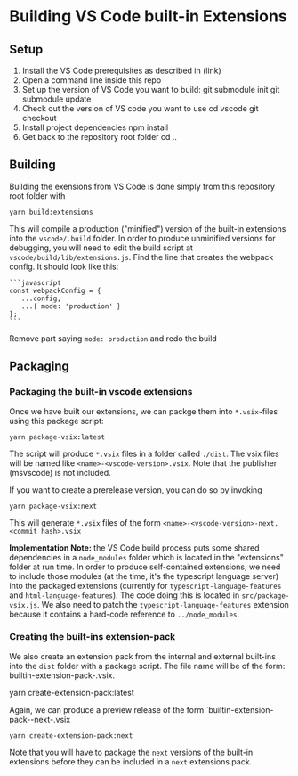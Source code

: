 # Building VS Code built-in Extensions

## Setup

1. Install the VS Code prerequisites as described in (link)
2. Open a command line inside this repo
3. Set up the version of VS Code you want to build:
    git submodule init
    git submodule update
4. Check out the version of VS code you want to use
    cd vscode
    git checkout <git tag or branch>
5. Install project dependencies
    npm install
6. Get back to the repository root folder
    cd ..

## Building

Building the exensions from VS Code is done simply from this repository root folder with

    yarn build:extensions

This will compile a production ("minified") version of the built-in extensions into the `vscode/.build` folder. In order to produce unminified versions for debugging,
you will need to edit the build script at `vscode/build/lib/extensions.js`. Find the line that creates the webpack config. It should look like this:

    ```javascript
    const webpackConfig = {
       ...config,
       ...{ mode: 'production' }
    };
    ```

Remove part saying `mode: production` and redo the build

## Packaging

### Packaging the built-in vscode extensions

Once we have built our extensions, we can packge them into `*.vsix`-files using this package script:

    yarn package-vsix:latest

The script will produce `*.vsix` files in a folder called `./dist`. The vsix files will be named like `<name>-<vscode-version>.vsix`. Note that the publisher (msvscode)
is not included.

If you want to create a prerelease version, you can do so by invoking

    yarn package-vsix:next

This will generate `*.vsix` files of the form `<name>-<vscode-version>-next.<commit hash>.vsix`

**Implementation Note:** the VS Code build process puts some shared dependencies in a `node_modules` folder which is located in the "extensions" folder at run time. In order to produce self-contained extensions, we need to include those modules (at the time, it's the typescript language server) into the packaged extensions (currently for `typescript-language-features` and `html-language-features`). The code doing this is located in `src/package-vsix.js`. We also need to patch the `typescript-language-features` extension because it contains a hard-code reference to `../node_modules`.

### Creating the built-ins extension-pack

We also create an extension pack from the internal and external built-ins into the `dist` folder with a package script. The file name will be of the form:
builtin-extension-pack-<vscode version>.vsix.

   yarn create-extension-pack:latest

Again, we can produce a preview release of the form `builtin-extension-pack-<vscode version>-next-.vsix

    yarn create-extension-pack:next

Note that you will have to package the `next` versions of the built-in extensions before they can be included in a `next` extensions pack.
